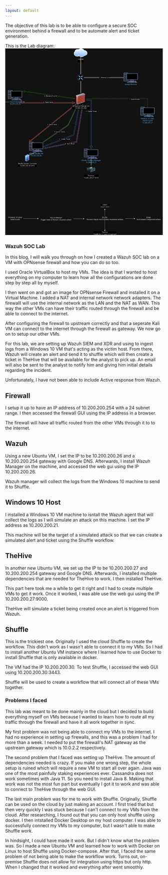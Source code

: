 ```yaml
---
layout: default
---
```


The objective of this lab is to be able to configure a secure SOC environment behind a firewall and to be automate alert and ticket generation.

This is the Lab diagram:
![Labdiagram](labdiagram.jpg)




### Wazuh SOC Lab

In this blog, I will walk you through on how I created a Wazuh SOC lab on a VM with OPNsense firewall and how you can do so too.

I used Oracle VirtualBox to host my VMs. The idea is that I wanted to host everything on my computer to learn how all the configurations are done step by step all by myself.

I then went on and got an image for OPNsense Firewall and installed it on a Virtual Machine. I added a NAT and internal network network adapters. The firewalll will use the internal network as the LAN and the NAT as WAN. This way the other VMs can have their traffic routed through the firewall and be able to connect to the internet.

After configuring the firewall to upstream correctly and that a seperate Kali VM can connect to the internet through the firewall as gateway. We now go on to setup our other VMs.

For this lab, we are setting up Wazuh SIEM and XDR and using to ingest logs from a Windows 10 VM that's acting as the victim host. From there, Wazuh will create an alert and send it to shuffle which will then create a ticket in TheHive that will be available for the analyst to pick up. An email will also be sent to the analyst to notify him and giving him initial details regarding the incident.

Unfortunately, I have not been able to include Active response from Wazuh.


## Firewall

I setup it up to have an IP address of 10.200.200.254 with a 24 subnet range. I then accessed the firewall GUI using the IP address in a browser. 

The firewall will have all traffic routed from the other VMs through it to to the internet.

## Wazuh

Using a new Ubuntu VM, I set the IP to be 10.200.200.26 and a 10.200.200.254 gateway with Google DNS. Afterwards, I install Wazuh Manager on the machine, and accessed the web gui using the IP 10.200.200.26.

Wazuh manager will collect the logs from the Windows 10 machine to send it to Shuffle.

## Windows 10 Host

I installed a Windows 10 VM machine to isntall the Wazuh agent that will collect the logs as I will simulate an attack on this machine. I set the IP address as 10.200.200.21.

This machine will be the target of a simulated attack so that we can create a simulated alert and ticket using the Shuffle workflow.

## TheHive

In another new Ubuntu VM, we set up the IP to be 10.200.200.27 and 10.200.200.254 gateway and Google DNS. Afterwards, I installed multiple dependencies that are needed for TheHive to work. I then  installed TheHive.

This part here took me a while to get it right and I had to create multiple VMs to get it work. Once it worked, I was able use the web gui using the IP 10.200.200.27:9000.

TheHive will simulate a ticket being created once an alert is triggered from Wazuh.

## Shuffle

This is the trickiest one. Originally I used the cloud Shuffle to create the workflow. This didn't work as I wasn't able to connect it to my VMs. So I had to install another Ubuntu VM instance where I learned how to use Docker to install Shuffle that is only available in docker.

The VM had the IP 10.200.200.30. To test Shuffle, I accessed the web GUI using 10.200.200.30:3443.

Shuffle will be used to create a workflow that will connect all of these VMs together.

### Problems I faced

This lab was meant to be done mainly in the cloud but I decided to build everything myself on VMs because I wanted to learn how to route all my traffic through the firewall and have it all work together in sync.

My first problem was not being able to connect my VMs to the internet. I had no experience in setting up firewalls, and this was a problem I had for more than a week. I needed to put the firewall's NAT gateway as the upstream gateway which is 10.0.2.2 respectively.

The second problem that I faced was setting up TheHive. The amount of dependencies needed is crazy. If you make one wrong step, the whole setup is ruined which will require a new VM to start all over again. Java was one of the most painfully staking experiences ever. Cassandra does not work sometimes with Java 11. So you need to install Java 8. Making that work was not the most fun part but eventually I got it to work and was able to connect to TheHive through the web GUI.

The last main problem was for me to work with Shuffle. Originally, Shuffle can be used on the cloud by just making an account. I first tried that but then very quickly I was stuck because I can't connect to my VMs from the cloud. After researching, I found out that you can only host shuffle using docker. I then intstalled Docker Desktop on my host computer. I was able to successfully connect my VMs to my computer, but I wasn't able to make Shuffle work.

In hindsight, I could have made it work. But I didn't know what the problem was. So I made a new Ubuntu VM and learned how to work with Docker on Linux to host Shuffle using Docker-compose. After that, I faced the same problem of not being able to make the workflow work. Turns out, on-premise Shuffle does not allow for integration using https but only http. When I changed that it worked and everything after went smoothly.
